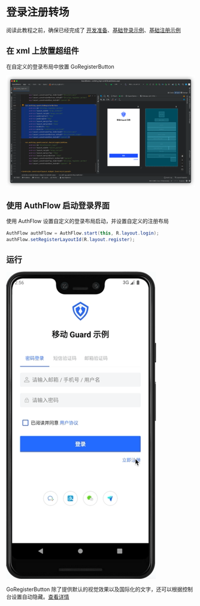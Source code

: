 # 登录注册转场

<LastUpdated/>

阅读此教程之前，确保已经完成了 [开发准备](/reference/sdk-for-android/develop.md)、[基础登录示例](./basic-login.md)、[基础注册示例](./basic-register.md)

## 在 xml 上放置超组件

在自定义的登录布局中放置 GoRegisterButton

![](./images/login2register1.png)

## 使用 AuthFlow 启动登录界面

使用 AuthFlow 设置自定义的登录布局启动，并设置自定义的注册布局

```java
AuthFlow authFlow = AuthFlow.start(this, R.layout.login);
authFlow.setRegisterLayoutId(R.layout.register);
```

## 运行

<img src="./../gif/login2register.gif" alt="drawing" width="400"/>



GoRegisterButton 除了提供默认的视觉效果以及国际化的文字，还可以根据控制台设置自动隐藏。[查看详情](./../basic/go-register-button.md)
